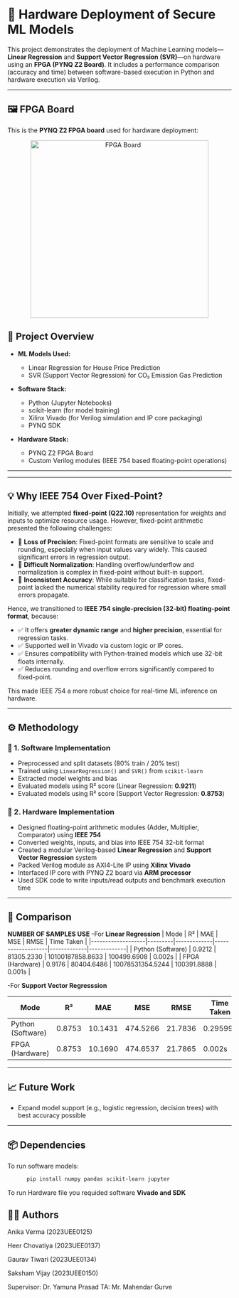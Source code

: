 # 🔧 Hardware Deployment of Secure ML Models

This project demonstrates the deployment of Machine Learning models—**Linear Regression** and **Support Vector Regression (SVR)**—on hardware using an **FPGA (PYNQ Z2 Board)**. It includes a performance comparison (accuracy and time) between software-based execution in Python and hardware execution via Verilog.

---

## 🖼️ FPGA Board

This is the **PYNQ Z2 FPGA board** used for hardware deployment:

<div align="center">
  <img src="https://m.media-amazon.com/images/I/81a+hoSRZAL._AC_UF1000,1000_QL80_.jpg" alt="FPGA Board" width="400"/>
</div>



## 🧠 Project Overview

- **ML Models Used:**
  - Linear Regression for House Price Prediction
  - SVR (Support Vector Regression) for CO₂ Emission Gas Prediction

- **Software Stack:**
  - Python (Jupyter Notebooks)
  - scikit-learn (for model training)
  - Xilinx Vivado (for Verilog simulation and IP core packaging)
  - PYNQ SDK

- **Hardware Stack:**
  - PYNQ Z2 FPGA Board
  - Custom Verilog modules (IEEE 754 based floating-point operations)

---

---

## 💡 Why IEEE 754 Over Fixed-Point?

Initially, we attempted **fixed-point (Q22.10)** representation for weights and inputs to optimize resource usage. However, fixed-point arithmetic presented the following challenges:

- 🔸 **Loss of Precision**: Fixed-point formats are sensitive to scale and rounding, especially when input values vary widely. This caused significant errors in regression output.
- 🔸 **Difficult Normalization**: Handling overflow/underflow and normalization is complex in fixed-point without built-in support.
- 🔸 **Inconsistent Accuracy**: While suitable for classification tasks, fixed-point lacked the numerical stability required for regression where small errors propagate.

Hence, we transitioned to **IEEE 754 single-precision (32-bit) floating-point format**, because:

- ✅ It offers **greater dynamic range** and **higher precision**, essential for regression tasks.
- ✅ Supported well in Vivado via custom logic or IP cores.
- ✅ Ensures compatibility with Python-trained models which use 32-bit floats internally.
- ✅ Reduces rounding and overflow errors significantly compared to fixed-point.

This made IEEE 754 a more robust choice for real-time ML inference on hardware.

---

## ⚙️ Methodology

### 🔹 1. Software Implementation

- Preprocessed and split datasets (80% train / 20% test)
- Trained using `LinearRegression()` and `SVR()` from `scikit-learn`
- Extracted model weights and bias
- Evaluated models using R² score (Linear Regression: **0.9211**)
- Evaluated models using R² score (Support Vector Regression: **0.8753**)

### 🔹 2. Hardware Implementation

- Designed floating-point arithmetic modules (Adder, Multiplier, Comparator) using **IEEE 754**
- Converted weights, inputs, and bias into IEEE 754 32-bit format
- Created a modular Verilog-based **Linear Regression** and **Support Vector Regression** system 
- Packed Verilog module as AXI4-Lite IP using **Xilinx Vivado**
- Interfaced IP core with PYNQ Z2 board via **ARM processor**
- Used SDK code to write inputs/read outputs and benchmark execution time

---

## 🔬 Comparison
**NUMBER OF SAMPLES USE**
-For **Linear Regression**
| Mode              | R²      | MAE         | MSE               | RMSE        | Time Taken  |
|-------------------|---------|-------------|-------------------|-------------|-------------|
| Python (Software) | 0.9212  | 81305.2330  | 10100187858.8633  | 100499.6908 | 0.002s      |
| FPGA (Hardware)   | 0.9176  | 80404.6486  | 10078531354.5244  | 100391.8888 | 0.001s      |

-For **Support Vector Regresssion** 

| Mode              | R²     | MAE     | MSE      | RMSE    | Time Taken  |
|-------------------|--------|---------|----------|---------|-------------|
| Python (Software) | 0.8753 | 10.1431 | 474.5266 | 21.7836 | 0.29599s    |
| FPGA (Hardware)   | 0.8753 | 10.1690 | 474.6537 | 21.7865 | 0.002s      |

---

## 📈 Future Work

- Expand model support (e.g., logistic regression, decision trees) with best accuracy possible 

---

## 📦 Dependencies

To run software models:

```bash
      pip install numpy pandas scikit-learn jupyter
```
To run Hardware file you requided software **Vivado and SDK**

## 👨‍💻 Authors
Anika Verma (2023UEE0125)

Heer Chovatiya (2023UEE0137)

Gaurav Tiwari (2023UEE0134)

Saksham Vijay (2023UEE0150)

Supervisor: Dr. Yamuna Prasad
TA: Mr. Mahendar Gurve
